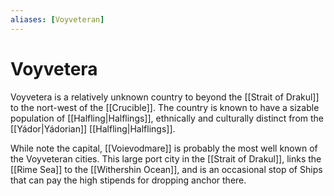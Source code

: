 ```yaml
---
aliases: [Voyveteran]
---
```

# Voyvetera
Voyvetera is a relatively unknown country to beyond the [[Strait of Drakul]] to the nort-west of the [[Crucible]]. The country is known to have a sizable population of [[Halfling|Halflings]], ethnically and culturally distinct from the [[Yádor|Yádorian]] [[Halfling|Halflings]].

While note the capital, [[Voievodmare]] is probably the most well known of the Voyveteran cities. This large port city in the [[Strait of Drakul]], links the [[Rime Sea]] to the [[Withershin Ocean]], and is an occasional stop of Ships that can pay the high stipends for dropping anchor there.

